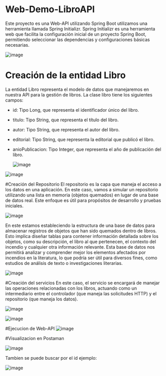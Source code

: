 # Web-Demo-LibroAPI
Este proyecto es una Web-API utilizando Spring Boot utilizamos una herramienta llamada Spring Initializr. Spring Initializr es una herramienta web que facilita la configuración inicial de un proyecto Spring Boot, permitiendo seleccionar las dependencias y configuraciones básicas necesarias.

![image](https://github.com/Danielpalma54/Demo-LibroAPI/assets/147771801/1089feb2-a275-4981-805e-f7c30b5fc421)




# Creación de la entidad Libro
La entidad Libro representa el modelo de datos que manejaremos en nuestra API para la gestión de libros.
La clase libro tiene los siguientes campos: 
- id: Tipo Long, que representa el identificador único del libro.
- titulo: Tipo String, que representa el título del libro.
- autor: Tipo String, que representa el autor del libro.
- editorial: Tipo String, que representa la editorial que publicó el libro.
- anioPublicacion: Tipo Integer, que representa el año de publicación del libro.

  ![image](https://github.com/Danielpalma54/Demo-LibroAPI/assets/147771801/2de7f26e-f12f-4b40-8de7-a703e995aa16)

![image](https://github.com/Danielpalma54/Demo-LibroAPI/assets/147771801/528f02c3-a73d-4a43-8e0d-1951ad09db88)

#Creación del Repositorio
El repositorio es la capa que maneja el acceso a los datos en una aplicación. En este caso, vamos a simular un repositorio utilizando una lista en memoria (objetos quemados) en lugar de una base de datos real. Este enfoque es útil para propósitos de desarrollo y pruebas iniciales.

![image](https://github.com/Danielpalma54/Demo-LibroAPI/assets/147771801/602777b6-42a7-4074-bfb8-8127c8e7beba)

En este estamos estableciendo la estructura de una base de datos para almacenar registros de objetos que han sido quemados dentro de libros. Esto implica diseñar tablas para contener información detallada sobre los objetos, como su descripción, el libro al que pertenecen, el contexto del incendio y cualquier otra información relevante. Esta base de datos nos permitirá analizar y comprender mejor los elementos afectados por incendios en la literatura, lo que podría ser útil para diversos fines, como estudios de análisis de texto o investigaciones literarias.

![image](https://github.com/Danielpalma54/Demo-LibroAPI/assets/147771801/fe354abf-5806-4944-9193-54eeeb659000)




#Creación del servicios
En este caso, el servicio se encargará de manejar las operaciones relacionadas con los libros, actuando como un intermediario entre el controlador (que maneja las solicitudes HTTP) y el repositorio (que maneja los datos).

![image](https://github.com/Danielpalma54/Demo-LibroAPI/assets/147771801/09653303-e7a0-4822-8b6c-599d6ec02a24)

![image](https://github.com/Danielpalma54/Demo-LibroAPI/assets/147771801/a0590a09-4528-432d-b50e-12505b0fd301)

#Ejecucion de Web-API
![image](https://github.com/Danielpalma54/Demo-LibroAPI/assets/147771801/30e8477a-1dc5-4ca0-97ef-369783fb513d)

#Visualizacion en Postaman

![image](https://github.com/Danielpalma54/Demo-LibroAPI/assets/147771801/5e5db5bf-6cab-4383-9a4c-48b609b14a2b)

Tambien se puede buscar por el id ejemplo:

![image](https://github.com/Danielpalma54/Demo-LibroAPI/assets/147771801/2d9087f1-162b-4630-b12a-4d62b8839248)






